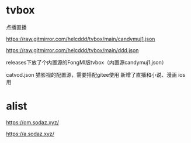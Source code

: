 # tvbox

点播直播

https://raw.gitmirror.com/helcddd/tvbox/main/candymuj1.json

https://raw.gitmirror.com/helcddd/tvbox/main/ddd.json 

releases下放了个内置源的FongMI版tvbox（内置源candymuj1.json）

catvod.json
猫影视的配置源，需要搭配gitee使用
新增了直播和小说、漫画
ios用

# alist
https://om.sodaz.xyz/ 

https://a.sodaz.xyz/

